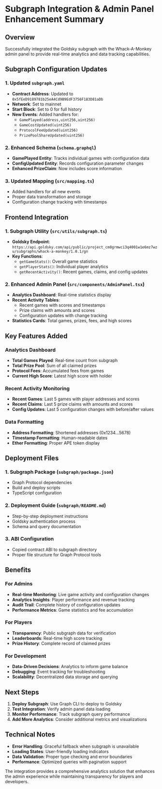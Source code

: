 # Subgraph Integration & Admin Panel Enhancement Summary

## Overview
Successfully integrated the Goldsky subgraph with the Whack-A-Monkey admin panel to provide real-time analytics and data tracking capabilities.

## Subgraph Configuration Updates

### 1. Updated `subgraph.yaml`
- **Contract Address**: Updated to `0x5fEeD9189781b25eA4Cd9B9EdF3756F183D81aDb`
- **Network**: Set to mainnet
- **Start Block**: Set to 0 for full history
- **New Events**: Added handlers for:
  - `GamePlayed(address,uint256,uint256)`
  - `GameCostUpdated(uint256)`
  - `ProtocolFeeUpdated(uint256)`
  - `PrizePoolShareUpdated(uint256)`

### 2. Enhanced Schema (`schema.graphql`)
- **GamePlayed Entity**: Tracks individual games with configuration data
- **ConfigUpdated Entity**: Records configuration parameter changes
- **Enhanced PrizeClaim**: Now includes score information

### 3. Updated Mapping (`src/mapping.ts`)
- Added handlers for all new events
- Proper data transformation and storage
- Configuration change tracking with timestamps

## Frontend Integration

### 1. Subgraph Utility (`src/utils/subgraph.ts`)
- **Goldsky Endpoint**: `https://api.goldsky.com/api/public/project_cm8grmwci3q4001w1e6mz7wzu/subgraphs/whack-a-monkey/1.0.1/gn`
- **Key Functions**:
  - `getGameStats()`: Overall game statistics
  - `getPlayerStats()`: Individual player analytics
  - `getRecentActivity()`: Recent games, claims, and config updates

### 2. Enhanced Admin Panel (`src/components/AdminPanel.tsx`)
- **Analytics Dashboard**: Real-time statistics display
- **Recent Activity Tables**: 
  - Recent games with scores and timestamps
  - Prize claims with amounts and scores
  - Configuration updates with change tracking
- **Statistics Cards**: Total games, prizes, fees, and high scores

## Key Features Added

### Analytics Dashboard
- **Total Games Played**: Real-time count from subgraph
- **Total Prize Pool**: Sum of all claimed prizes
- **Protocol Fees**: Accumulated fees from games
- **Current High Score**: Latest high score with holder

### Recent Activity Monitoring
- **Recent Games**: Last 5 games with player addresses and scores
- **Recent Claims**: Last 5 prize claims with amounts and scores
- **Config Updates**: Last 5 configuration changes with before/after values

### Data Formatting
- **Address Formatting**: Shortened addresses (0x1234...5678)
- **Timestamp Formatting**: Human-readable dates
- **Ether Formatting**: Proper APE token display

## Deployment Files

### 1. Subgraph Package (`subgraph/package.json`)
- Graph Protocol dependencies
- Build and deploy scripts
- TypeScript configuration

### 2. Deployment Guide (`subgraph/README.md`)
- Step-by-step deployment instructions
- Goldsky authentication process
- Schema and query documentation

### 3. ABI Configuration
- Copied contract ABI to subgraph directory
- Proper file structure for Graph Protocol tools

## Benefits

### For Admins
- **Real-time Monitoring**: Live game activity and configuration changes
- **Analytics Insights**: Player performance and revenue tracking
- **Audit Trail**: Complete history of configuration updates
- **Performance Metrics**: Game statistics and fee accumulation

### For Players
- **Transparency**: Public subgraph data for verification
- **Leaderboards**: Real-time high score tracking
- **Prize History**: Complete record of claimed prizes

### For Development
- **Data-Driven Decisions**: Analytics to inform game balance
- **Debugging**: Event tracking for troubleshooting
- **Scalability**: Decentralized data storage and querying

## Next Steps

1. **Deploy Subgraph**: Use Graph CLI to deploy to Goldsky
2. **Test Integration**: Verify admin panel data loading
3. **Monitor Performance**: Track subgraph query performance
4. **Add More Analytics**: Consider additional metrics and visualizations

## Technical Notes

- **Error Handling**: Graceful fallback when subgraph is unavailable
- **Loading States**: User-friendly loading indicators
- **Data Validation**: Proper type checking and error boundaries
- **Performance**: Optimized queries with pagination support

The integration provides a comprehensive analytics solution that enhances the admin experience while maintaining transparency for players and developers. 